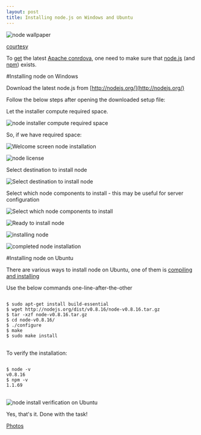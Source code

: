 ```yaml
---
layout: post
title: Installing node.js on Windows and Ubuntu
---
```


![node wallpaper](https://nodejs.org/static/images/logos/nodejs-2560x1440.png)

[courtesy](https://nodejs.org/en/about/resources/)

To [get](http://ionicframework.com/docs/guide/installation.html) the latest [Apache conrdova](http://cordova.apache.org/), one need to make sure that [node.js](http://nodejs.org/) (and [npm](https://www.npmjs.com/)) exists.

#Installing node on Windows

Download the latest node.js from [http://nodejs.org/](http://nodejs.org/)

Follow the below steps after opening the downloaded setup file:

Let the installer compute required space.

![node installer compute required space](https://lh3.googleusercontent.com/D871Sl3LW38AiXBP95tJevQeHfWa8KrQ8OpSrlKI7riiv_SvQ2Nkp-ukaVn-eAHkYaYgMeRIrY5Hk2y-BzD2L41oLZT4_D7gPlMGDO7fttjQVNPFSgiTe12WDKgi4Tw3-FF24WMUaVhD0woSsec5Wop3_cbn9Qb1HI0Y8R1_lvabCuxDnAwlljWEpjmudVR0siOzuqJdcVNrg9J0RV1HzuE6Dfrqh_D7afhRyLERgAQtckK-37N_dpco5Isr3-47Q4V_Cx-ETSy2zC_ZwOqC9jnhNiI6hmqcrHtIDa4ZNotUPB7pJq1ZSfkYNtUjNtzQvYgz1XH0h4zmcUwwFu-Zsws-lHiniyfs52fz11fToKaC1_9S5cu3fe6QyuZ07E049vo3ZgDQl7e7U5gQ5tNba5jfOj0RBW4EzGGXsuivUz6AQlhdidoDEQJVaGLHt40nEpj3ZtBczQ1D-DJB91-JRrlKTrOLCLwU8Y84Dp46XA347LoFiuUYs3X-6o6XJ7uxo5Wj2dN_HSrHgUHk1_Phgu6_Ly219Pgv2umGCPZ_-pnR3JPgG_JG6KYDi49Xa0taGzJ3=w495-h387-no)

So, if we have required space:

![Welcome screen node installation](https://lh3.googleusercontent.com/Ah7Zxo_i9q-ppjTpl9ywkoq8ZTsvqUFLzPUHrXMjSdO0J6BHtCgBpjBS_mQP5nq42CbP0ZR7uMCW4FJbqAUrCvnxztp32MW5TOTiwGHm2d4QIyz4EwNSj7kWI4hEAOhZbbk_kSK6tH9xcYevd6Q7n0yCzlq5t9Seeu8au3DvOgnoR80dQjdNJagHWh_4_A3BVaAVTKnwkA9cL3OZlNYtjjxndoGoKBbLYqZXVIoS1sMABQTVXQcnapAFm2uxw2HTow3P65vQGCXa-DF1hqWgQUM3fEkjkwrquOyRY52ReRnVz-AMWemZc5y4_ZDMmrStXdS726uTC02DHiD_piEDwsTBpoMzgt8NqThkNqgonpo4RPq0CD1f6XtxCaW6zRH9aP9CN3BzEFiSxVeNOts7K08Ie06Ct1CBnp_k_pN7xreIhTCs0iCvzPM-W5yN6FcRU8k-TkYQfbJQyMAOLQjstFCm8sX0-dAQeWtLBin5uhy3mjBMs_OaIzTVtN9fUOQivSOBHiEx71vIDPodyTHzIZBhQMBXqk-ZWYH1ay6ZGq2rka0XIkFZAYcVNVHkkLO2FC1G=w495-h387-no)

![node license](https://lh3.googleusercontent.com/tay-rBPOpSYM9nC5JiEX9UmviL3FkM5L2PF_mBh3vkwxCyepAsj3XqUHlL91yRVgTmc3h5b-Ds2fa7ft9tjYJWgdLjWmGlbgA84PVa2KtfXUVBdNAAEfyi4dbJll7JIXopLaeR6M-I3a4hDhNQBp5Q_HD1A3rEdyqkmJp4_l2rFwjUbHVeGLOqBWmApc0_BlAIM9z9jb6g-OyPzSXChEF110cJ-5nZvlWNC2zYHO0T99AdmRxjqOZCtQ5gBQzF17SgmAfSAIC8ezUUkbpPvppwwdgO-LzhjD9eyc9_VVOmMvFYx9ZgL2V9J4wZZ9F0PPvdRjQC_YxFWHe43Wpv5kGUPm4Xe6nXuER5xgmp9k0ohf1Lz0ytmeuQzmAuJs9P7TvPtPZ9vk2SaVhJLyCDrX0SvqxWFY_74mLBAge-V6r5ziv70PYZpkgp970UKCFOTQvU4yDiTIibcpFLjP9bFHq2bUHlGu07ISgZ1Q3uvWJcgZuo8lmXtU007NsZQvektI2JY6Gnibw3RAx_BCOJliGSqsOPfNZ7lojaa8xFsRbJHP0E3BRUnGEqFgxI5FC6XrFq3l=w495-h387-no)

Select destination to install node

![Select destination to install node](https://lh3.googleusercontent.com/BGqX5RnVow315hY3iusYKlmJY_XsmQgE3NpbiRwjrikSkDNr_rV6I4Hpgg7zQCP4bUimY02V8DtLlONv02Ia9BFDVUSuqBLvr_hZViIa9F04MO_LZstf-AFk-I7qD83LeaWpzY-KGYskThnN7BAnasCY5dlxLeSG1xNuDGphVZbsKC3XxdaeuMrSbNa5L8PYP2ntEW2Gdzp_kNqSwdgpi2u7Hhk-icrakJtZkbxZvGeN237VC15bvMC0Gf1s5A4GPfXu_YiozMp6FCyGeXKpAkasyhx-iqo0UwNcBj9DKgr31ie-vKWmHD5C-F728FblHO3A7TpqLBPjpM_v6GBUt-mkJVz14s8N0CC-hrAjVRzB3mmDlODveI5GWZdVmRCHKeLcmxFwL68PgCWNtebdwH7QaNPAxo94FPUERaFaR_dPTkakEikjiMfuLuR59TESbI0-l6e1FqTr6J5KMwvJSaNV6c_gqd0foWFBD5IpOMelcLBL5kD7as65QvqBRrdfSANL7l85Wcj-UihBHtDOnCyzvD7PGCgDclGhJkZlwsT6hvg3V5xQFhydg9dE53bDVVyO=w495-h387-no)

Select which node components to install - this may be useful for server configuration 

![Select which node components to install](https://lh3.googleusercontent.com/_c5qSIah0KkcFcOOR4fKgM6KgfRaJkrvEJGGFYtoqwC8XIUvr0EpmJ5UAQGU_L1OcBVEiwweXcAAQyju7a98hzKmDHJsnYi0s8KJStm1H8lVrMryUC6sqp0klpKCHUh3HXTjRLvamaX1WpQpbb8Tgxe2l6BfvR7E1pCvbJMC3IK5nrSIFnZCfcMAXtA1Cch1RkvMgzXUWepauQCvvJM4tutBuTvsSsbvb4D1dJlI7hMBJNRCNRwIMt1Hw7bXgeeP2IWYazWBdoLhmm0Nfc5O-ocMvtVCe3aJAs27-moP03P83udKFQnCztyvulHJWdnGRBIAlBlSdnBM6ICNlFHHOamO2i_dZnHlJLq8pPeiU6wswBPSmUeqkUFGQaZr95wtiuHmKrrOZ68bMb-T1Kz95LiT8ZZyKv3jeIOh3QYd8_KYNyaawharBn7T_wU9BM5FGiqcDUukyFTMvvWfdNMpuCq569siHdpVM3ypjdHqnx5g8DTu64wgazRi18_u6SbU28j--PlCZnKqdBUoWwSRGX3YrrinO4XY7cOuB2UUNS4CbFwFV3YpubQExYcvjw6-b3HF=w495-h387-no)

![Ready to install node](https://lh3.googleusercontent.com/-XLacbhNmQJYBVuTU6vN1LdczMjraCLOWNegd92eT6hmakx7ZezdCl9-lqKWEJYA9FeiG6iWFUqqoIFlF3WN5LzdoiAzPtbSsk4JC6cckUtOKaenAhQMwsoNUPE1qpj0PEASRX3NXC5dgOkPIhuyCDPsBhKVk1xx9i2VnS41MXrUsDIZqBKyyoNP48O8Ak3h2dNHYhnXgR9-9DpmElgzPkWzajzmHlQM3xWSih_xgaarx9Hw-1ZbZWtmykz7v1YrZnVlRVxk93VPQsWYyzMAKQmBnhnVvtyQP88-CDzwkWQWhYuooj8lNz095Bhcj4IXiV0fZ1YXK8G0fx8Hk6fV3qoeNtJ9y6f6jwjEi6SN-b0AQ-6R9r051DjVcYuXMGn7wUzo81WMV8ti7RAy2tvc21PivTJa5fQke6EWNCShODYokcV_3oHyPm6hMAhWzUA_9gZxAjsxBngtAejKjkJs4M1HlMf0bomm0Z4ho49IxtTqM8jc3cHTnijw6sptxadkrs3VU4Cpb0Bui0cUZ08tyjBr85MU7ZFlCyA8RBqETrr4MR41Nug8PKelDvw_BnifdeRw=w495-h387-no)

![installing node](https://lh3.googleusercontent.com/slI01xsjVCuSCkqV2P0XfV0BybwNMfxhcEQBvhWzq3b2MXswTrh5_bs6GUbrz7pyWy84pX2EqAztWsFJV4DZu7HRxIFUlItblVbaxaRDWaSfEyFJHSMOnHbkUNS7dinsWqQ1mVUkHxAzQgy9-mc9Sf1fiQLOuzJgu-nZjUjlCRw5XdXhQqdd_mtQemmsB-Yy_eVX7Q_OclSZMVqor0RTprCd6abd8XulbUQZ3WwCT-5bA5qHOS7miSZFfBHefTldQ-0KT6UdDF_RswJ337cN1JWq1b-XpWyHkOm0ZUQyO2RhF59Gz_3GUjcG_e7fldC_lHFTzenhNqwq_ZQMtrfDun5wo0WDjphWOTR2uzrlCC4lvkH6txWZRS5fHHDWTYW59Wnr7w0j0V3eq0z4b76WmXyLbcs7mAGEalREFZwhM4T4bKb5M3Mi_gZrn5uFimEFVD_RvoMlCAjRiTxt7UYGQeGC_eqx5Zhyb0JLOqCm_NS0au6NmmU2ab98WYQG6KEiHL4eyAUrXJRSao5VB2iPxAiHxunq51vtW6XFj2iPSFpWj0WahWI4ChwYlxI3f7ze522T=w495-h387-no)

![completed node installation](https://lh3.googleusercontent.com/hlb6-M3HwjCUNBIAWMJI1ZylqOiz9lNAUW1jXVLRCPysMw0_oYDLkDXaa64hqWS61dcPnoE7Z1X_-gilq0aywhwd7gZczBjZelGICTRS-cYrGs2oWTNW-1_b0IPFTsco7ErFmJHS6U1oFY9Go8_MsKqz7rlwPmJEsPBxMu58xikIeyoqVZ9SM7RRbM885mnBqngAESKzecc5wNPAV4hBMMF_DklrWXgV9ax-q0NcTSHWEKfgCcUGPj21e3JtdRpJ7YPJ-aSPxViEWK2Rsm2QbunUTgYCCyTuL_WRV7D65OkSnSDToU9JDX6ZoC9JmzxE6nVb-lEJ2ZDCMGDeCIBrJFiWyyTU1H-RsMtmM6KIBQV_AD0iYkqyvQasuPmSSaORZdvPLHPams6NdPJRilGPVCZHtn4XEgz7hnSRh_n_Rt-CnCw_kna8lv0WOwa6gfNsQ2Xg8YelppCXt6lgfF3HnCdRCUgrvlIOlOwOtXD3Aw4y9jK7AEOvTCtTHKjmpVXT_3INcgosNaS3b8piuTNJqbNkkFjei1BHf8j2qTaTBU9a7ACz_l30-1YKp4fxkU6T_SIX=w495-h387-no)

#Installing node on Ubuntu

There are various ways to install node on Ubuntu, one of them is [compiling and installing](https://thomashunter.name/blog/install-node-js-on-debian-6/)

Use the below commands one-line-after-the-other

<pre>
<code>
$ sudo apt-get install build-essential
$ wget http://nodejs.org/dist/v0.8.16/node-v0.8.16.tar.gz
$ tar -xzf node-v0.8.16.tar.gz
$ cd node-v0.8.16/
$ ./configure
$ make
$ sudo make install
</code>
</pre>

To verify the installation:

<pre>
<code>
$ node -v
v0.8.16
$ npm -v
1.1.69
</code>
</pre>

![node install verification on Ubuntu](https://lh3.googleusercontent.com/HdKLgoQCqNBSfYw2d4leCey5wDpy13hVNLaFl-lgSfzMspV6sqVDPDxIYlrziSooG-zr2_GNo9O4q1ODHriM_XBSXiAsxX2waA9lPmt191SOHXQP3zO--esmsXQXUR1mTCeMGQcQjL1bTlib8wdy-XmfV5Pn8nwmfPyNY3CkUY6QcXOZ6UBGX3gU9I93Ox0kXzIwXU9S94ZXkUu3M3agVxR2yek__I16-svrc6w9ysMzjpGw4qDp1qRQDCTChpfV3LfMJjtcSYnYt2lF3N_PGYrttmwt2AH6v2cFZRRQ0ti9EZNgkofk-8eMAKH3iPg5ISqFAarW24NyYPSYgDOwbpOfiG0YpL1FvJ5Hnx_9k5G-bDrPG1M4W7vZdsa_R4_1iDZdyx73COWDlfL6hf9IP6hnnQya8tp4IQ7L9sqXHH56UnnRmwUf1mup4ajcAzw1kejs5L3uQvSscwio-tT90zHeFFNYynWISiIRaHb4PU6-rToBdX_fxLcluWPzk_gCk7i4UosWxaiumXp1GeNW8D7qwNHgYyZcSplajLNIvb_f4dfhIcJyKVZhMKBBaVB_CMaF=w353-h162-no)

Yes, that's it. Done with the task!

[Photos](https://goo.gl/photos/2tKMDYrptwJKJZFN8)
